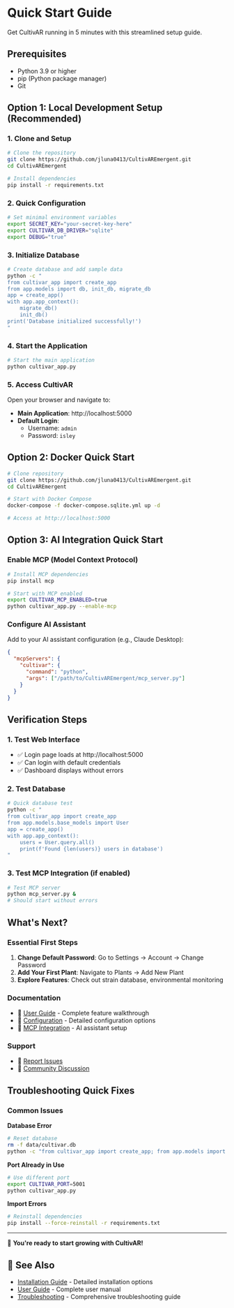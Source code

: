 # Quick Start Guide

Get CultivAR running in 5 minutes with this streamlined setup guide.

## Prerequisites

- Python 3.9 or higher
- pip (Python package manager)
- Git

## Option 1: Local Development Setup (Recommended)

### 1. Clone and Setup

```bash
# Clone the repository
git clone https://github.com/jluna0413/CultivAREmergent.git
cd CultivAREmergent

# Install dependencies
pip install -r requirements.txt
```

### 2. Quick Configuration

```bash
# Set minimal environment variables
export SECRET_KEY="your-secret-key-here"
export CULTIVAR_DB_DRIVER="sqlite"
export DEBUG="true"
```

### 3. Initialize Database

```bash
# Create database and add sample data
python -c "
from cultivar_app import create_app
from app.models import db, init_db, migrate_db
app = create_app()
with app.app_context():
    migrate_db()
    init_db()
print('Database initialized successfully!')
"
```

### 4. Start the Application

```bash
# Start the main application
python cultivar_app.py
```

### 5. Access CultivAR

Open your browser and navigate to:
- **Main Application**: http://localhost:5000
- **Default Login**: 
  - Username: `admin`
  - Password: `isley`

## Option 2: Docker Quick Start

```bash
# Clone repository
git clone https://github.com/jluna0413/CultivAREmergent.git
cd CultivAREmergent

# Start with Docker Compose
docker-compose -f docker-compose.sqlite.yml up -d

# Access at http://localhost:5000
```

## Option 3: AI Integration Quick Start

### Enable MCP (Model Context Protocol)

```bash
# Install MCP dependencies
pip install mcp

# Start with MCP enabled
export CULTIVAR_MCP_ENABLED=true
python cultivar_app.py --enable-mcp
```

### Configure AI Assistant

Add to your AI assistant configuration (e.g., Claude Desktop):

```json
{
  "mcpServers": {
    "cultivar": {
      "command": "python",
      "args": ["/path/to/CultivAREmergent/mcp_server.py"]
    }
  }
}
```

## Verification Steps

### 1. Test Web Interface
- ✅ Login page loads at http://localhost:5000
- ✅ Can login with default credentials
- ✅ Dashboard displays without errors

### 2. Test Database
```bash
# Quick database test
python -c "
from cultivar_app import create_app
from app.models.base_models import User
app = create_app()
with app.app_context():
    users = User.query.all()
    print(f'Found {len(users)} users in database')
"
```

### 3. Test MCP Integration (if enabled)
```bash
# Test MCP server
python mcp_server.py &
# Should start without errors
```

## What's Next?

### Essential First Steps
1. **Change Default Password**: Go to Settings → Account → Change Password
2. **Add Your First Plant**: Navigate to Plants → Add New Plant
3. **Explore Features**: Check out strain database, environmental monitoring

### Documentation
- 📖 [User Guide](user-guide.md) - Complete feature walkthrough
- 🔧 [Configuration](configuration.md) - Detailed configuration options
- 🤖 [MCP Integration](mcp-integration.md) - AI assistant setup

### Support
- 🐛 [Report Issues](https://github.com/jluna0413/CultivAREmergent/issues)
- 💬 [Community Discussion](https://github.com/jluna0413/CultivAREmergent/discussions)

## Troubleshooting Quick Fixes

### Common Issues

**Database Error**
```bash
# Reset database
rm -f data/cultivar.db
python -c "from cultivar_app import create_app; from app.models import migrate_db, init_db; app = create_app(); migrate_db(); init_db()"
```

**Port Already in Use**
```bash
# Use different port
export CULTIVAR_PORT=5001
python cultivar_app.py
```

**Import Errors**
```bash
# Reinstall dependencies
pip install --force-reinstall -r requirements.txt
```

---

🚀 **You're ready to start growing with CultivAR!**

## 🔗 See Also

- [Installation Guide](installation.md) - Detailed installation options
- [User Guide](user-guide.md) - Complete user manual
- [Troubleshooting](troubleshooting.md) - Comprehensive troubleshooting guide